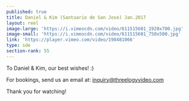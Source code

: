 ```yaml
---
published: true
title: Daniel & Kim (Santuario de San Jose) Jan.2017
layout: reel
image-large: 'https://i.vimeocdn.com/video/611515601_1920x700.jpg'
image-small: 'https://i.vimeocdn.com/video/611515601_750x500.jpg'
link: 'https://player.vimeo.com/video/198481066'
type: sde
section-rank: 55
---
```

To Daniel & Kim, our best wishes! :)

For bookings, send us an email at: inquiry@threelogyvideo.com

Thank you for watching!
